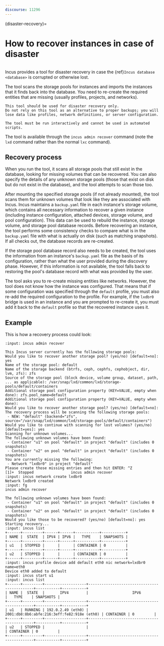 ```yaml
---
discourse: 11296
---
```


(disaster-recovery)=
# How to recover instances in case of disaster

```{youtube} https://youtu.be/IFOZpAxckPo?t=796
```

Incus provides a tool for disaster recovery in case the {ref}`Incus database <database>` is corrupted or otherwise lost.

The tool scans the storage pools for instances and imports the instances that it finds back into the database.
You need to re-create the required entities that are missing (usually profiles, projects, and networks).

```{important}
This tool should be used for disaster recovery only.
Do not rely on this tool as an alternative to proper backups; you will lose data like profiles, network definitions, or server configuration.

The tool must be run interactively and cannot be used in automated scripts.
```

The tool is available through the `incus admin recover` command (note the `lxd` command rather than the normal `lxc` command).

## Recovery process

When you run the tool, it scans all storage pools that still exist in the database, looking for missing volumes that can be recovered.
You can also specify the details of any unknown storage pools (those that exist on disk but do not exist in the database), and the tool attempts to scan those too.

After mounting the specified storage pools (if not already mounted), the tool scans them for unknown volumes that look like they are associated with Incus.
Incus maintains a `backup.yaml` file in each instance's storage volume, which contains all necessary information to recover a given instance (including instance configuration, attached devices, storage volume, and pool configuration).
This data can be used to rebuild the instance, storage volume, and storage pool database records.
Before recovering an instance, the tool performs some consistency checks to compare what is in the `backup.yaml` file with what is actually on disk (such as matching snapshots).
If all checks out, the database records are re-created.

If the storage pool database record also needs to be created, the tool uses the information from an instance's `backup.yaml` file as the basis of its configuration, rather than what the user provided during the discovery phase.
However, if this information is not available, the tool falls back to restoring the pool's database record with what was provided by the user.

The tool asks you to re-create missing entities like networks.
However, the tool does not know how the instance was configured.
That means that if some configuration was specified through the `default` profile, you must also re-add the required configuration to the profile.
For example, if the `lxdbr0` bridge is used in an instance and you are prompted to re-create it, you must add it back to the `default` profile so that the recovered instance uses it.

## Example

This is how a recovery process could look:

```{terminal}
:input: incus admin recover

This Incus server currently has the following storage pools:
Would you like to recover another storage pool? (yes/no) [default=no]: yes
Name of the storage pool: default
Name of the storage backend (btrfs, ceph, cephfs, cephobject, dir, lvm, zfs): zfs
Source of the storage pool (block device, volume group, dataset, path, ... as applicable): /var/snap/lxd/common/lxd/storage-pools/default/containers
Additional storage pool configuration property (KEY=VALUE, empty when done): zfs.pool_name=default
Additional storage pool configuration property (KEY=VALUE, empty when done):
Would you like to recover another storage pool? (yes/no) [default=no]:
The recovery process will be scanning the following storage pools:
 - NEW: "default" (backend="zfs", source="/var/snap/lxd/common/lxd/storage-pools/default/containers")
Would you like to continue with scanning for lost volumes? (yes/no) [default=yes]: yes
Scanning for unknown volumes...
The following unknown volumes have been found:
 - Container "u1" on pool "default" in project "default" (includes 0 snapshots)
 - Container "u2" on pool "default" in project "default" (includes 0 snapshots)
You are currently missing the following:
 - Network "lxdbr0" in project "default"
Please create those missing entries and then hit ENTER: ^Z
[1]+  Stopped                 incus admin recover
:input: incus network create lxdbr0
Network lxdbr0 created
:input: fg
incus admin recover

The following unknown volumes have been found:
 - Container "u1" on pool "default" in project "default" (includes 0 snapshots)
 - Container "u2" on pool "default" in project "default" (includes 0 snapshots)
Would you like those to be recovered? (yes/no) [default=no]: yes
Starting recovery...
:input: incus list
+------+---------+------+------+-----------+-----------+
| NAME |  STATE  | IPV4 | IPV6 |   TYPE    | SNAPSHOTS |
+------+---------+------+------+-----------+-----------+
| u1   | STOPPED |      |      | CONTAINER | 0         |
+------+---------+------+------+-----------+-----------+
| u2   | STOPPED |      |      | CONTAINER | 0         |
+------+---------+------+------+-----------+-----------+
:input: incus profile device add default eth0 nic network=lxdbr0 name=eth0
Device eth0 added to default
:input: incus start u1
:input: incus list
+------+---------+-------------------+---------------------------------------------+-----------+-----------+
| NAME |  STATE  |       IPV4        |                    IPV6                     |   TYPE    | SNAPSHOTS |
+------+---------+-------------------+---------------------------------------------+-----------+-----------+
| u1   | RUNNING | 192.0.2.49 (eth0) | 2001:db8:8b6:abfe:216:3eff:fe82:918e (eth0) | CONTAINER | 0         |
+------+---------+-------------------+---------------------------------------------+-----------+-----------+
| u2   | STOPPED |                   |                                             | CONTAINER | 0         |
+------+---------+-------------------+---------------------------------------------+-----------+-----------+
```
